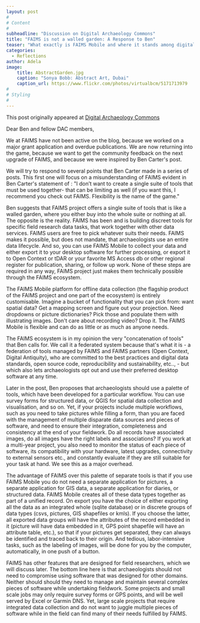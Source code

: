 ```yaml
---
layout: post
#
# Content
#
subheadline: "Discussion on Digital Archaeology Commons"
title: "FAIMS is not a walled garden: A Response to Ben"
teaser: "What exactly is FAIMS Mobile and where it stands among digital data capture tools? FAIMS is responding to a recent post on DAC"
categories:
  - Reflections
author: Adela
image:
    title: AbstractGarden.jpg
    caption: "Sonya Bobb: Abstract Art, Dubai"
    caption_url: https://www.flickr.com/photos/virtualbcm/5171713979
#
# Styling
#
---
```

This post originally appeared at [Digital Archaeology Commons](http://commons.digitalarchaeology.msu.edu/digitaldatacollection/2016/05/24/faims-is-not-a-walled-garden-a-response-to-ben/)

Dear Ben and fellow DAC members,

We at FAIMS have not been active on the blog, because we worked on a major grant application and overdue publications. We are now returning into the game, because we want to get the community feedback on the next upgrade of FAIMS, and because we were inspired by Ben Carter's post.

We will try to respond to several points that Ben Carter made in a series of posts.  This first one will focus on a misunderstanding of FAIMS evident in Ben Carter's statement of : "I don’t want to create a single suite of tools that must be used together- that can be limiting as well (if you want this, I recommend you check out FAIMS. Flexibility is the name of the game."

Ben suggests that FAIMS project offers a single suite of tools that is like a walled garden, where you either buy into the whole suite or nothing at all. The opposite is the reality. FAIMS has been and is building discreet tools for specific field research data tasks, that work together with other data services. FAIMS users are free to pick whatever suits their needs. FAIMS makes it possible, but does not mandate, that archaeologists use an entire data lifecycle. And so, you can use FAIMS Mobile to collect your data and either export it to your desktop software for further processing, or export it to Open Context or tDAR or your favorite MS Access db or other regional register for publication, sharing, or follow up work. None of these steps are required in any way, FAIMS project just makes them technically possible through the FAIMS ecosystem.

The FAIMS Mobile platform for offline data collection (the flagship product of the FAIMS project and one part of the ecosystem) is entirely customisable. Imagine a bucket of functionality that you can pick from: want spatial data? Get a mapping screen and figure out your projection. Need dropdowns or picture dictionaries? Pick those and populate them with illustrating images. Don't care about recording video? Drop it. The FAIMS Mobile is flexible and can do as little or as much as anyone needs. 

The FAIMS ecosystem is in my opinion the very "concatenation of tools" that Ben calls for. We call it a federated system because that's what it is - a federation of tools managed by FAIMS and FAIMS partners (Open Context, Digital Antiquity), who are committed to the best practices and digital data standards, open source code, reproducibility and sustainability, etc.., - but which also lets archaeologists opt out and use their preferred desktop software at any time.

Later in the post, Ben proposes that archaeologists should use a palette of tools, which have been developed for a particular workflow. You can use survey forms for structured data, or QGIS for spatial data collection and visualisation, and so on. Yet, if your projects include multiple workflows, such as you need to take pictures while filling a form, than you are faced with the management of multiple disparate data sources and pieces of software,  and need to ensure their integration, completeness and consistency at the end of your fieldwork. Do all records have associated images, do all images have the right labels and associations? If you work at a multi-year project, you also need to monitor the status of each piece of software, its compatibility with your hardware, latest upgrades, connectivity to external sensors etc., and constantly evaluate if they are still suitable for your task at hand. We see this as a major overhead.

The advantage of FAIMS over this palette of separate tools is that if you use FAIMS Mobile you do not need a separate application for pictures, a separate application for GIS data, a separate application for diaries, or structured data. FAIMS Mobile creates all of these data types together as part of a unified record. On export you have the choice of either exporting all the data as an integrated whole (sqlite database) or in discrete groups of data types (csvs, pictures, GIS shapefiles or kmls). If you choose the latter, all exported data groups will have the attributes of the record embedded in it (picture will have data embedded in it, GPS point shapefile will have an attribute table, etc.), so that if your pictures get separated, they can always be identified and traced back to their origin. And tedious, labor-intensive tasks, such as the labeling of images, will be done for you by the computer, automatically, in one push of a button. 

FAIMS has other features that are designed for field researchers, which we will discuss later. The bottom line here is that archaeologists should not need to compromise using software that was designed for other domains. Neither should should they need to manage and maintain several complex pieces of software while undertaking fieldwork. Some projects and small scale jobs may only require survey forms or GPS points, and will be well served by Excel or Garmin DNS. Yet, large scale projects that require integrated data collection and do not want to juggle multiple pieces of software while in the field can find many of their needs fulfilled by FAIMS.






